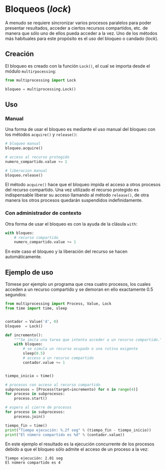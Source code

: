 # Bloqueos (*lock*)


A menudo se requiere sincronizar varios procesos paralelos para poder presentar resultados,
acceder a ciertos recursos compartidos, 
etc. de manera que sólo uno de ellos pueda acceder a la vez.
Uno de los métodos más habituales para este propósito
es el uso del bloqueo o candado (*lock*).


## Creación

El bloqueo es creado con la función `Lock()`,
el cual se importa desde el módulo `multirpocessing`:

```py title="Creacion candados"
from multiprocessing import Lock

bloqueo = multiprocessing.Lock()
```

## Uso

### Manual

Una forma de usar el bloqueo es mediante el uso manual del bloqueo
con los métodos `acquire()` y `release()`:

```python title="Uso candados" hl_lines="2 8"
# bloqueo manual
bloqueo.acquire()

# acceso al recurso protegido
numero_compartido.value += 1

# liberacion manual
bloqueo.release()
```

El método `acquire()` hace que el bloqueo impida
el acceso a otros procesos
del recurso compartido.
Una vez utilizado el recurso protegido 
es indispensable liberar su acceso
llamando al método `release()`,
de otra manera los otros procesos
quedarán suspendidos indefinidamente.


### Con administrador de contexto

Otra forma de usar el bloqueo es con la ayuda de la clásula `with`:

```python title="Uso candados - con with" hl_lines="1"
with bloqueo:
    # recurso compartido
    numero_compartido.value += 1
```

En este caso el bloqueo y la liberación del recurso
se hacen automáticamente.



## Ejemplo de uso

Tómese por ejemplo un programa que crea cuatro procesos,
los cuales acceden a un recurso compartido y se demoran en ello exactamente 0.5 segundos:

```py
from multiprocessing import Process, Value, Lock
from time import time, sleep


contador = Value('d', 0)
bloqueo  = Lock()

def incremento():
    """Se imita una tarea que intenta acceder a un recurso compartido."""
    with bloqueo:
        # se simula un recurso ocupado o una rutina exigente
        sleep(0.5)
        # acceso a un recurso compartido
        contador.value += 1


tiempo_inicio = time()

# procesos con acceso al recurso compartido
subprocesos = [Process(target=incremento) for n in range(4)]
for proceso in subprocesos:
    proceso.start()

# espera al cierre de procesos
for proceso in subprocesos:
    proceso.join()

tiempo_fin = time()
print("Tiempo ejecución: %.2f seg" % (tiempo_fin - tiempo_inicio))
print("El número compartido es %d" % (contador.value))
```

En este ejemplo
el resultado es la ejecución concurrente de los procesos
debido a que el bloqueo sólo admite el acceso de un proceso a la vez:

```
Tiempo ejecución: 2.01 seg
El número compartido es 4
```
